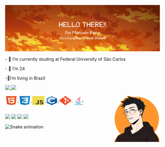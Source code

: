 <img src="./orange_cover.png"/>

<div>
  <p> - 🌱 I’m currently studing at Federal University of São Carlos
  <p>- 💬 I’m 24 
  <p> -📍I’m living in Brazil </p>
</div>

  <div>
    <a href="https://github.com/marcelopirro">
    <img height="160em" src="https://github-readme-stats.vercel.app/api?username=marcelopirro&show_icons=true&theme=aura&include_all_commits=true&count_private=true"/>
    <img height="160em" align="top" src="https://github-readme-stats.vercel.app/api/top-langs/?username=marcelopirro&layout=compact&langs_count=7&theme=aura"/>
  </div>
  
<div style="display: inline_block"><br>
  <img align="center" alt="Marcelo-HTML" height="30" width="40" src="https://raw.githubusercontent.com/devicons/devicon/master/icons/html5/html5-original.svg">
  <img align="center" alt="Marcelo-CSS" height="30" width="40" src="https://raw.githubusercontent.com/devicons/devicon/master/icons/css3/css3-original.svg">
  <img align="center" alt="Marcelo-CSS" height="30" width="40" src="https://raw.githubusercontent.com/devicons/devicon/master/icons/javascript/javascript-original.svg">
  <img align="center" alt="Marcelo-C" height="30" width="40" src="https://raw.githubusercontent.com/devicons/devicon/master/icons/c/c-original.svg">
  <img align="center" alt="Marcelo-Git" height="30" width="40" src="https://raw.githubusercontent.com/devicons/devicon/master/icons/git/git-original.svg">
  <img align="center" alt="Marcelo-Java" height="30" width="40" src="https://raw.githubusercontent.com/devicons/devicon/master/icons/java/java-original.svg">
  <img align="right" alt="Marcelo-pic" height="150" ;" src="./orange_pirro.png">
</div>
  
  ##
 
<div> 
  <a href="https://instagram.com/marcelo.pirro" target="_blank"><img src="https://img.shields.io/badge/-Instagram-%23E4405F?style=for-the-badge&logo=instagram&logoColor=white" target="_blank"></a>
  <a href = "mailto:marcelopirro98@gmail.com"><img src="https://img.shields.io/badge/Gmail-D14836?style=for-the-badge&logo=gmail&logoColor=white" target="_blank"></a>
  <a href="https://www.linkedin.com/in/marcelopirro" target="_blank"><img src="https://img.shields.io/badge/-LinkedIn-%230077B5?style=for-the-badge&logo=linkedin&logoColor=white" target="_blank"></a>
  <a href="./Resume(English).pdf" target="_blank"><img src="https://img.shields.io/badge/Resume-grey?style=for-the-badge" target="_blank"></a> 
 
 ![Snake animation](https://github.com/marcelopirro/marcelopirro/blob/output/github-contribution-grid-snake.svg)
  
</div>
  
